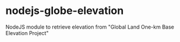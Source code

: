 # nodejs-globe-elevation
NodeJS module to retrieve elevation from "Global Land One-km Base Elevation Project"
